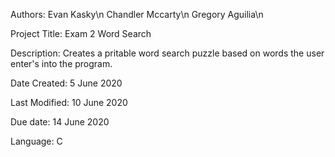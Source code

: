 Authors: Evan Kasky\n
         Chandler Mccarty\n
         Gregory Aguilia\n

Project Title: Exam 2 Word Search

Description: Creates a pritable word search puzzle based on words the user enter's into the program.

Date Created: 5 June 2020

Last Modified: 10 June 2020

Due date: 14 June 2020

Language: C



